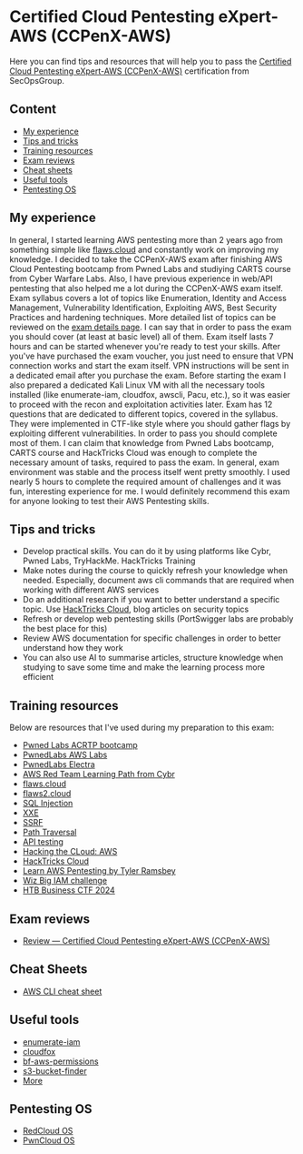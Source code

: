 # Certified Cloud Pentesting eXpert-AWS (CCPenX-AWS)

Here you can find tips and resources that will help you to pass the [Certified Cloud Pentesting eXpert-AWS (CCPenX-AWS)](https://pentestingexams.com/product/certified-cloud-pentesting-expert/) certification from SecOpsGroup.

## Content

- [My experience](#my-experience)
- [Tips and tricks](#tips-and-tricks)
- [Training resources](#training-resources)
- [Exam reviews](#exam-reviews)
- [Cheat sheets](#cheat-sheets)
- [Useful tools](#useful-tools)
- [Pentesting OS](#pentesting-os)

## My experience

In general, I started learning AWS pentesting more than 2 years ago from something simple like [flaws.cloud](http://flaws.cloud/) and constantly work on improving my knowledge. I decided to take the CCPenX-AWS exam after finishing AWS Cloud Pentesting bootcamp from Pwned Labs and studiying CARTS course from Cyber Warfare Labs. Also, I have previous experience in web/API pentesting that also helped me a lot during the CCPenX-AWS exam itself. Exam syllabus covers a lot of topics like Enumeration, Identity and Access Management, Vulnerability Identification, Exploiting AWS, Best Security Practices and hardening techniques. More detailed list of topics can be reviewed on the [exam details page](https://pentestingexams.com/product/certified-cloud-pentesting-expert/). I can say that in order to pass the exam you should cover (at least at basic level) all of them. Exam itself lasts 7 hours and can be started whenever you're ready to test your skills. After you've have purchased the exam voucher, you just need to ensure that VPN connection works and start the exam itself. VPN instructions will be sent in a dedicated email after you purchase the exam.
Before starting the exam I also prepared a dedicated Kali Linux VM with all the necessary tools installed (like enumerate-iam, cloudfox, awscli, Pacu, etc.), so it was easier to proceed with the recon and exploitation activities later. 
Exam has 12 questions that are dedicated to different topics, covered in the syllabus. They were implemented in CTF-like style where you should gather flags by exploiting different vulnerabilities. In order to pass you should complete most of them. I can claim that knowledge from Pwned Labs bootcamp, CARTS course and HackTricks Cloud was enough to complete the necessary amount of tasks, required to pass the exam. In general, exam environment was stable and the process itself went pretty smoothly. I used nearly 5 hours to complete the required amount of challenges and it was fun, interesting experience for me. I would definitely recommend this exam for anyone looking to test their AWS Pentesting skills. 

## Tips and tricks

- Develop practical skills. You can do it by using platforms like Cybr, Pwned Labs, TryHackMe. HackTricks Training
- Make notes during the course to quickly refresh your knowledge when needed. Especially, document aws cli commands that are required when working with different AWS services
- Do an additional research if you want to better understand a specific topic. Use [HackTricks Cloud](https://cloud.hacktricks.wiki/en/index.html), blog articles on security topics
- Refresh or develop web pentesting skills (PortSwigger labs are probably the best place for this)
- Review AWS documentation for specific challenges in order to better understand how they work
- You can also use AI to summarise articles, structure knowledge when studying to save some time and make the learning process more efficient

## Training resources

Below are resources that I've used during my preparation to this exam:

- [Pwned Labs ACRTP bootcamp](https://bootcamps.pwnedlabs.io/acrtp-bootcamp)
- [PwnedLabs AWS Labs](https://pwnedlabs.io/)
- [PwnedLabs Electra](https://cyber-ranges.pwnedlabs.io/electra-overview)
- [AWS Red Team Learning Path from Cybr](https://cybr.com/learning-path/aws-red-team-learning-path/)
- [flaws.cloud](http://flaws.cloud/)
- [flaws2.cloud](http://flaws2.cloud/)
- [SQL Injection](https://portswigger.net/web-security/sql-injection)
- [XXE](https://portswigger.net/web-security/xxe)
- [SSRF](https://portswigger.net/web-security/ssrf)
- [Path Traversal](https://portswigger.net/web-security/file-path-traversal)
- [API testing](https://portswigger.net/web-security/api-testing)
- [Hacking the CLoud: AWS](https://hackingthe.cloud/aws/general-knowledge/aws_cli_tips_and_tricks/)
- [HackTricks Cloud](https://cloud.hacktricks.wiki/en/index.html)
- [Learn AWS Pentesting by Tyler Ramsbey](https://www.youtube.com/watch?v=Bdwurohdhq4&list=PLMoaZm9nyKaNRN0SoR_PBVYc_RAhbZdG4)
- [Wiz Big IAM challenge](https://bigiamchallenge.com/challenge/1)
- [HTB Business CTF 2024](https://github.com/hackthebox/business-ctf-2024/tree/main/cloud)

## Exam reviews

- [Review — Certified Cloud Pentesting eXpert-AWS (CCPenX-AWS)](https://medium.com/@kariarce2377/review-certified-cloud-pentesting-expert-aws-ccpenx-aws-407b209b3cc9)

## Cheat Sheets

- [AWS CLI cheat sheet](https://www.bluematador.com/learn/aws-cli-cheatsheet)

## Useful tools

- [enumerate-iam](https://github.com/andresriancho/enumerate-iam)
- [cloudfox](https://github.com/BishopFox/cloudfox)
- [bf-aws-permissions](https://github.com/carlospolop/bf-aws-permissions)
- [s3-bucket-finder](https://github.com/gwen001/s3-buckets-finder)
- [More](https://github.com/mxm0z/awesome-sec-s3?tab=readme-ov-file)

## Pentesting OS

- [RedCloud OS](https://github.com/RedTeamOperations/RedCloud-OS)
- [PwnCloud OS](https://pwncloudos.pwnedlabs.io/)
